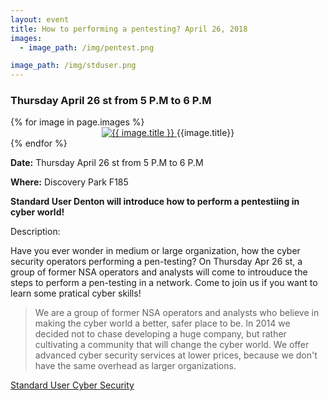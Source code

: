 ```yaml
---
layout: event
title: How to performing a pentesting? April 26, 2018
images:
  - image_path: /img/pentest.png

image_path: /img/stduser.png
---
```

### Thursday April 26 st from 5 P.M to 6 P.M

<style>
img {
  width: auto;
  height: auto;
}
</style>

<div class="photo-gallery">
  {% for image in page.images %}
  <li style="list-style-type:none">
    <center>
      <a href="{{image.link}}">
        <img src="{{ image.image_path }}" alt="{{ image.title }}">
      </a>
      {{image.title}}
    </center>
  </li>
  {% endfor %}
</div>

**Date:** Thursday April 26 st from 5 P.M to 6 P.M

**Where:** Discovery Park F185

**Standard User Denton will introduce how to perform a pentestiing in cyber world!**

Description:

Have you ever wonder in medium or large organization, how the cyber security operators performing a pen-testing? On Thursday Apr 26 st, a group of former NSA operators and analysts will come to introuduce the steps to perform a pen-testing in a network. Come to join us if you want to learn some pratical cyber skills! 

>We are a group of former NSA operators and analysts who believe in making the cyber world a better, safer place to be. In 2014 we decided not to chase developing a huge company, but rather cultivating a community that will change the cyber world. We offer advanced cyber security services at lower prices, because we don't have the same overhead as larger organizations.


[Standard User Cyber Security ](https://standardusercybersecurity.com/)